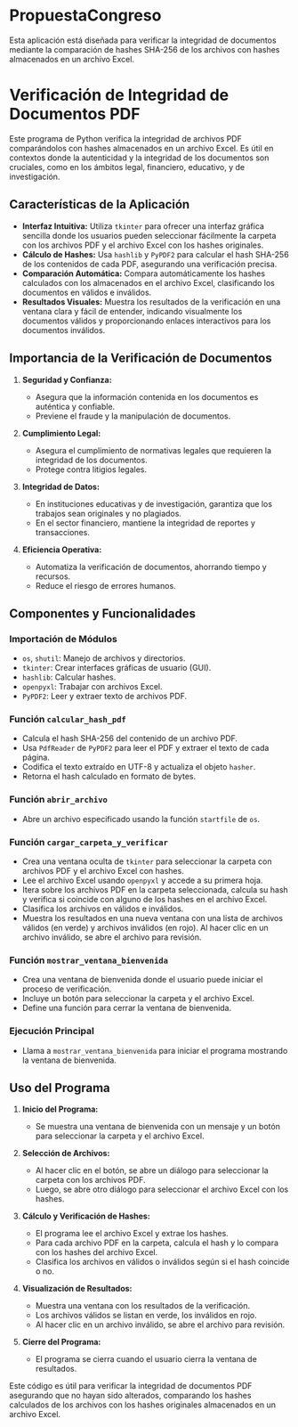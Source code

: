 # PropuestaCongreso
Esta aplicación está diseñada para verificar la integridad de documentos mediante la comparación de hashes SHA-256 de los archivos con hashes almacenados en un archivo Excel. 

# Verificación de Integridad de Documentos PDF

Este programa de Python verifica la integridad de archivos PDF comparándolos con hashes almacenados en un archivo Excel. Es útil en contextos donde la autenticidad y la integridad de los documentos son cruciales, como en los ámbitos legal, financiero, educativo, y de investigación.

## Características de la Aplicación

- **Interfaz Intuitiva:** Utiliza `tkinter` para ofrecer una interfaz gráfica sencilla donde los usuarios pueden seleccionar fácilmente la carpeta con los archivos PDF y el archivo Excel con los hashes originales.
- **Cálculo de Hashes:** Usa `hashlib` y `PyPDF2` para calcular el hash SHA-256 de los contenidos de cada PDF, asegurando una verificación precisa.
- **Comparación Automática:** Compara automáticamente los hashes calculados con los almacenados en el archivo Excel, clasificando los documentos en válidos e inválidos.
- **Resultados Visuales:** Muestra los resultados de la verificación en una ventana clara y fácil de entender, indicando visualmente los documentos válidos y proporcionando enlaces interactivos para los documentos inválidos.

## Importancia de la Verificación de Documentos

1. **Seguridad y Confianza:**
   - Asegura que la información contenida en los documentos es auténtica y confiable.
   - Previene el fraude y la manipulación de documentos.

2. **Cumplimiento Legal:**
   - Asegura el cumplimiento de normativas legales que requieren la integridad de los documentos.
   - Protege contra litigios legales.

3. **Integridad de Datos:**
   - En instituciones educativas y de investigación, garantiza que los trabajos sean originales y no plagiados.
   - En el sector financiero, mantiene la integridad de reportes y transacciones.

4. **Eficiencia Operativa:**
   - Automatiza la verificación de documentos, ahorrando tiempo y recursos.
   - Reduce el riesgo de errores humanos.

## Componentes y Funcionalidades

### Importación de Módulos

- `os`, `shutil`: Manejo de archivos y directorios.
- `tkinter`: Crear interfaces gráficas de usuario (GUI).
- `hashlib`: Calcular hashes.
- `openpyxl`: Trabajar con archivos Excel.
- `PyPDF2`: Leer y extraer texto de archivos PDF.

### Función `calcular_hash_pdf`

- Calcula el hash SHA-256 del contenido de un archivo PDF.
- Usa `PdfReader` de `PyPDF2` para leer el PDF y extraer el texto de cada página.
- Codifica el texto extraído en UTF-8 y actualiza el objeto `hasher`.
- Retorna el hash calculado en formato de bytes.

### Función `abrir_archivo`

- Abre un archivo especificado usando la función `startfile` de `os`.

### Función `cargar_carpeta_y_verificar`

- Crea una ventana oculta de `tkinter` para seleccionar la carpeta con archivos PDF y el archivo Excel con hashes.
- Lee el archivo Excel usando `openpyxl` y accede a su primera hoja.
- Itera sobre los archivos PDF en la carpeta seleccionada, calcula su hash y verifica si coincide con alguno de los hashes en el archivo Excel.
- Clasifica los archivos en válidos e inválidos.
- Muestra los resultados en una nueva ventana con una lista de archivos válidos (en verde) y archivos inválidos (en rojo). Al hacer clic en un archivo inválido, se abre el archivo para revisión.

### Función `mostrar_ventana_bienvenida`

- Crea una ventana de bienvenida donde el usuario puede iniciar el proceso de verificación.
- Incluye un botón para seleccionar la carpeta y el archivo Excel.
- Define una función para cerrar la ventana de bienvenida.

### Ejecución Principal

- Llama a `mostrar_ventana_bienvenida` para iniciar el programa mostrando la ventana de bienvenida.

## Uso del Programa

1. **Inicio del Programa:**
   - Se muestra una ventana de bienvenida con un mensaje y un botón para seleccionar la carpeta y el archivo Excel.

2. **Selección de Archivos:**
   - Al hacer clic en el botón, se abre un diálogo para seleccionar la carpeta con los archivos PDF.
   - Luego, se abre otro diálogo para seleccionar el archivo Excel con los hashes.

3. **Cálculo y Verificación de Hashes:**
   - El programa lee el archivo Excel y extrae los hashes.
   - Para cada archivo PDF en la carpeta, calcula el hash y lo compara con los hashes del archivo Excel.
   - Clasifica los archivos en válidos o inválidos según si el hash coincide o no.

4. **Visualización de Resultados:**
   - Muestra una ventana con los resultados de la verificación.
   - Los archivos válidos se listan en verde, los inválidos en rojo.
   - Al hacer clic en un archivo inválido, se abre el archivo para revisión.

5. **Cierre del Programa:**
   - El programa se cierra cuando el usuario cierra la ventana de resultados.

Este código es útil para verificar la integridad de documentos PDF asegurando que no hayan sido alterados, comparando los hashes calculados de los archivos con los hashes originales almacenados en un archivo Excel.
